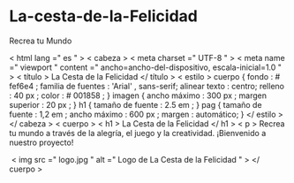 # La-cesta-de-la-Felicidad
Recrea tu Mundo
<!DOCTYPE html >
< html  lang =" es " >
< cabeza >
    < meta  charset =" UTF-8 " >
    < meta  name =" viewport " content =" ancho=ancho-del-dispositivo, escala-inicial=1.0 " >
    < título > La Cesta de la Felicidad </ título >
    < estilo >
        cuerpo {
            fondo :  # fef6e4 ;
            familia de fuentes :  'Arial' , sans-serif;
            alinear texto : centro;
            relleno :  40 px ;
            color :  # 001858 ;
        }
        imagen {
            ancho máximo :  300 px ;
            margen superior :  20 px ;
        }
        h1 {
            tamaño de fuente :  2.5 em ;
        }
        pag {
            tamaño de fuente :  1,2 em ;
            ancho máximo :  600 px ;
            margen : automático;
        }
    </ estilo >
</ cabeza >
< cuerpo >
    < h1 > La Cesta de la Felicidad </ h1 >
    < p > Recrea tu mundo a través de la alegría, el juego y la creatividad. ¡Bienvenido a nuestro proyecto! </p>​​
    < img  src =" logo.jpg " alt =" Logo de La Cesta de la Felicidad " >
</ cuerpo >
